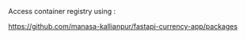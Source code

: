 Access container registry using : 

https://github.com/manasa-kallianpur/fastapi-currency-app/packages
